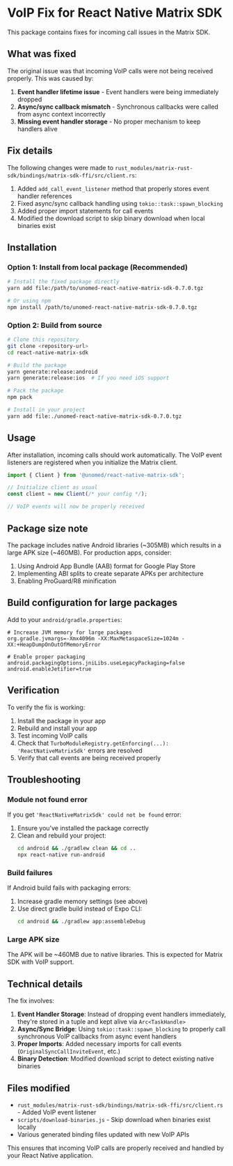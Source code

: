 # VoIP Fix for React Native Matrix SDK

This package contains fixes for incoming call issues in the Matrix SDK.

## What was fixed

The original issue was that incoming VoIP calls were not being received properly. This was caused by:

1. **Event handler lifetime issue** - Event handlers were being immediately dropped
2. **Async/sync callback mismatch** - Synchronous callbacks were called from async context incorrectly
3. **Missing event handler storage** - No proper mechanism to keep handlers alive

## Fix details

The following changes were made to `rust_modules/matrix-rust-sdk/bindings/matrix-sdk-ffi/src/client.rs`:

1. Added `add_call_event_listener` method that properly stores event handler references
2. Fixed async/sync callback handling using `tokio::task::spawn_blocking`
3. Added proper import statements for call events
4. Modified the download script to skip binary download when local binaries exist

## Installation

### Option 1: Install from local package (Recommended)

```bash
# Install the fixed package directly
yarn add file:/path/to/unomed-react-native-matrix-sdk-0.7.0.tgz

# Or using npm
npm install /path/to/unomed-react-native-matrix-sdk-0.7.0.tgz
```

### Option 2: Build from source

```bash
# Clone this repository
git clone <repository-url>
cd react-native-matrix-sdk

# Build the package
yarn generate:release:android
yarn generate:release:ios  # If you need iOS support

# Pack the package
npm pack

# Install in your project
yarn add file:./unomed-react-native-matrix-sdk-0.7.0.tgz
```

## Usage

After installation, incoming calls should work automatically. The VoIP event listeners are registered when you initialize the Matrix client.

```typescript
import { Client } from '@unomed/react-native-matrix-sdk';

// Initialize client as usual
const client = new Client(/* your config */);

// VoIP events will now be properly received
```

## Package size note

The package includes native Android libraries (~305MB) which results in a large APK size (~460MB). For production apps, consider:

1. Using Android App Bundle (AAB) format for Google Play Store
2. Implementing ABI splits to create separate APKs per architecture
3. Enabling ProGuard/R8 minification

## Build configuration for large packages

Add to your `android/gradle.properties`:

```properties
# Increase JVM memory for large packages
org.gradle.jvmargs=-Xmx4096m -XX:MaxMetaspaceSize=1024m -XX:+HeapDumpOnOutOfMemoryError

# Enable proper packaging
android.packagingOptions.jniLibs.useLegacyPackaging=false
android.enableJetifier=true
```

## Verification

To verify the fix is working:

1. Install the package in your app
2. Rebuild and install your app
3. Test incoming VoIP calls
4. Check that `TurboModuleRegistry.getEnforcing(...): 'ReactNativeMatrixSdk'` errors are resolved
5. Verify that call events are being received properly

## Troubleshooting

### Module not found error

If you get `'ReactNativeMatrixSdk' could not be found` error:

1. Ensure you've installed the package correctly
2. Clean and rebuild your project:
   ```bash
   cd android && ./gradlew clean && cd ..
   npx react-native run-android
   ```

### Build failures

If Android build fails with packaging errors:

1. Increase gradle memory settings (see above)
2. Use direct gradle build instead of Expo CLI:
   ```bash
   cd android && ./gradlew app:assembleDebug
   ```

### Large APK size

The APK will be ~460MB due to native libraries. This is expected for Matrix SDK with VoIP support.

## Technical details

The fix involves:

1. **Event Handler Storage**: Instead of dropping event handlers immediately, they're stored in a tuple and kept alive via `Arc<TaskHandle>`
2. **Async/Sync Bridge**: Using `tokio::task::spawn_blocking` to properly call synchronous VoIP callbacks from async event handlers
3. **Proper Imports**: Added necessary imports for call events (`OriginalSyncCallInviteEvent`, etc.)
4. **Binary Detection**: Modified download script to detect existing native binaries

## Files modified

- `rust_modules/matrix-rust-sdk/bindings/matrix-sdk-ffi/src/client.rs` - Added VoIP event listener
- `scripts/download-binaries.js` - Skip download when binaries exist locally
- Various generated binding files updated with new VoIP APIs

This ensures that incoming VoIP calls are properly received and handled by your React Native application.
